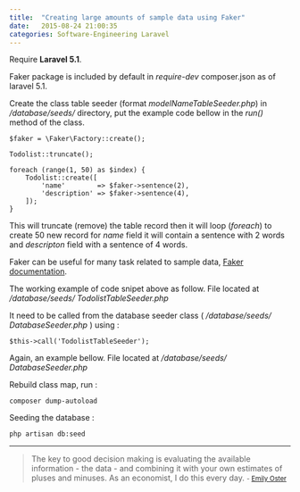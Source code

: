 ```yaml
---
title:  "Creating large amounts of sample data using Faker"
date:   2015-08-24 21:00:35
categories: Software-Engineering Laravel
---
```


Require __Laravel 5.1__.

Faker package is included by default in _require-dev_ composer.json as of laravel 5.1.

Create the class table seeder (format _modelNameTableSeeder.php_) in _/database/seeds/_ directory, put the example 
code bellow in the _run()_ method of the class.

    $faker = \Faker\Factory::create();
    
    Todolist::truncate();

    foreach (range(1, 50) as $index) {
        Todolist::create([
            'name'        => $faker->sentence(2),
            'description' => $faker->sentence(4),
        ]);
    }

This will truncate (remove) the table record then it will loop (_foreach_) to create 50 new record for _name_ field it 
will contain a sentence with 2 words and _descripton_ field with a sentence of 4 words.

Faker can be useful for many task related to sample data, [Faker documentation](https://github.com/fzaninotto/Faker).

The working example of code snipet above as follow. File located at _/database/seeds/ TodolistTableSeeder.php_

<script src="http://gist-it.appspot.com/https://github.com/apps-libX/aesl5-609/blob/53e84915e9dc0cc47226ef25101daea13a6bb800/database/seeds/TodolistTableSeeder.php?footer=0"></script>

It need to be called from the database seeder class ( _/database/seeds/ DatabaseSeeder.php_ ) using : 

    $this->call('TodolistTableSeeder');

Again, an example bellow. File located at _/database/seeds/ DatabaseSeeder.php_

<script src="http://gist-it.appspot.com/https://github.com/apps-libX/aesl5-609/blob/53e84915e9dc0cc47226ef25101daea13a6bb800/database/seeds/DatabaseSeeder.php?footer=0"></script>

Rebuild class map, run :

    composer dump-autoload
    
Seeding the database :    

    php artisan db:seed


---
> The key to good decision making is evaluating the available information - the data - and combining it with your own estimates of pluses and minuses. As an economist, I do this every day. 
> <small>- [Emily Oster](http://www.brainyquote.com/quotes/quotes/e/emilyoster554579.html)</small>
